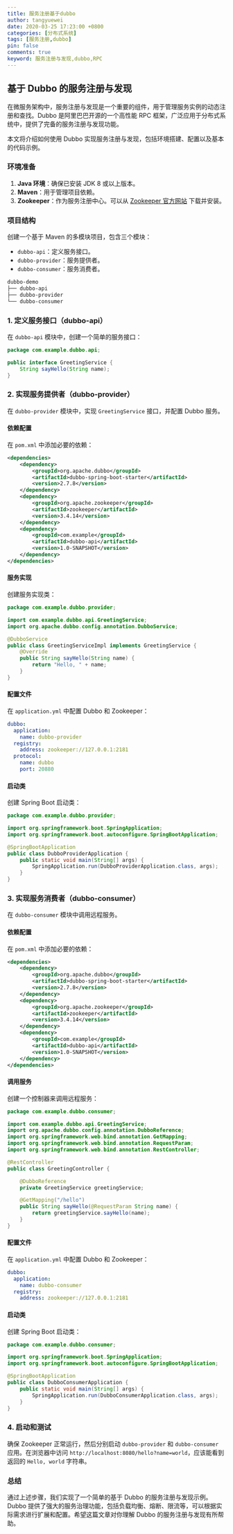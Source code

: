 ```yaml
---
title: 服务注册基于dubbo
author: tangyuewei
date: 2020-03-25 17:23:00 +0800
categories: [分布式系统]
tags: [服务注册,dubbo]
pin: false
comments: true
keyword: 服务注册与发现,dubbo,RPC
---
```


## 基于 Dubbo 的服务注册与发现

在微服务架构中，服务注册与发现是一个重要的组件，用于管理服务实例的动态注册和查找。Dubbo 是阿里巴巴开源的一个高性能 RPC 框架，广泛应用于分布式系统中，提供了完备的服务注册与发现功能。

本文将介绍如何使用 Dubbo 实现服务注册与发现，包括环境搭建、配置以及基本的代码示例。

### 环境准备

1. **Java 环境**：确保已安装 JDK 8 或以上版本。
2. **Maven**：用于管理项目依赖。
3. **Zookeeper**：作为服务注册中心。可以从 [Zookeeper 官方网站](https://zookeeper.apache.org) 下载并安装。

### 项目结构

创建一个基于 Maven 的多模块项目，包含三个模块：
- `dubbo-api`：定义服务接口。
- `dubbo-provider`：服务提供者。
- `dubbo-consumer`：服务消费者。

```bash
dubbo-demo
├── dubbo-api
├── dubbo-provider
└── dubbo-consumer
```

### 1. 定义服务接口（dubbo-api）

在 `dubbo-api` 模块中，创建一个简单的服务接口：

```java
package com.example.dubbo.api;

public interface GreetingService {
    String sayHello(String name);
}
```

### 2. 实现服务提供者（dubbo-provider）

在 `dubbo-provider` 模块中，实现 `GreetingService` 接口，并配置 Dubbo 服务。

#### 依赖配置

在 `pom.xml` 中添加必要的依赖：

```xml
<dependencies>
    <dependency>
        <groupId>org.apache.dubbo</groupId>
        <artifactId>dubbo-spring-boot-starter</artifactId>
        <version>2.7.8</version>
    </dependency>
    <dependency>
        <groupId>org.apache.zookeeper</groupId>
        <artifactId>zookeeper</artifactId>
        <version>3.4.14</version>
    </dependency>
    <dependency>
        <groupId>com.example</groupId>
        <artifactId>dubbo-api</artifactId>
        <version>1.0-SNAPSHOT</version>
    </dependency>
</dependencies>
```

#### 服务实现

创建服务实现类：

```java
package com.example.dubbo.provider;

import com.example.dubbo.api.GreetingService;
import org.apache.dubbo.config.annotation.DubboService;

@DubboService
public class GreetingServiceImpl implements GreetingService {
    @Override
    public String sayHello(String name) {
        return "Hello, " + name;
    }
}
```

#### 配置文件

在 `application.yml` 中配置 Dubbo 和 Zookeeper：

```yaml
dubbo:
  application:
    name: dubbo-provider
  registry:
    address: zookeeper://127.0.0.1:2181
  protocol:
    name: dubbo
    port: 20880
```

#### 启动类

创建 Spring Boot 启动类：

```java
package com.example.dubbo.provider;

import org.springframework.boot.SpringApplication;
import org.springframework.boot.autoconfigure.SpringBootApplication;

@SpringBootApplication
public class DubboProviderApplication {
    public static void main(String[] args) {
        SpringApplication.run(DubboProviderApplication.class, args);
    }
}
```

### 3. 实现服务消费者（dubbo-consumer）

在 `dubbo-consumer` 模块中调用远程服务。

#### 依赖配置

在 `pom.xml` 中添加必要的依赖：

```xml
<dependencies>
    <dependency>
        <groupId>org.apache.dubbo</groupId>
        <artifactId>dubbo-spring-boot-starter</artifactId>
        <version>2.7.8</version>
    </dependency>
    <dependency>
        <groupId>org.apache.zookeeper</groupId>
        <artifactId>zookeeper</artifactId>
        <version>3.4.14</version>
    </dependency>
    <dependency>
        <groupId>com.example</groupId>
        <artifactId>dubbo-api</artifactId>
        <version>1.0-SNAPSHOT</version>
    </dependency>
</dependencies>
```

#### 调用服务

创建一个控制器来调用远程服务：

```java
package com.example.dubbo.consumer;

import com.example.dubbo.api.GreetingService;
import org.apache.dubbo.config.annotation.DubboReference;
import org.springframework.web.bind.annotation.GetMapping;
import org.springframework.web.bind.annotation.RequestParam;
import org.springframework.web.bind.annotation.RestController;

@RestController
public class GreetingController {

    @DubboReference
    private GreetingService greetingService;

    @GetMapping("/hello")
    public String sayHello(@RequestParam String name) {
        return greetingService.sayHello(name);
    }
}
```

#### 配置文件

在 `application.yml` 中配置 Dubbo 和 Zookeeper：

```yaml
dubbo:
  application:
    name: dubbo-consumer
  registry:
    address: zookeeper://127.0.0.1:2181
```

#### 启动类

创建 Spring Boot 启动类：

```java
package com.example.dubbo.consumer;

import org.springframework.boot.SpringApplication;
import org.springframework.boot.autoconfigure.SpringBootApplication;

@SpringBootApplication
public class DubboConsumerApplication {
    public static void main(String[] args) {
        SpringApplication.run(DubboConsumerApplication.class, args);
    }
}
```

### 4. 启动和测试

确保 Zookeeper 正常运行，然后分别启动 `dubbo-provider` 和 `dubbo-consumer` 应用。在浏览器中访问 `http://localhost:8080/hello?name=world`，应该能看到返回的 `Hello, world` 字符串。

### 总结

通过上述步骤，我们实现了一个简单的基于 Dubbo 的服务注册与发现示例。Dubbo 提供了强大的服务治理功能，包括负载均衡、熔断、限流等，可以根据实际需求进行扩展和配置。希望这篇文章对你理解 Dubbo 的服务注册与发现有所帮助。
